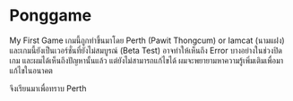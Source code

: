 # Ponggame
My First Game
เกมนี้ถูกทำขึ้นมาโดย Perth (Pawit Thongcum) or Iamcat (นามแฝง)
และเกมนี้ยังเป็นเวอร์ชั่นที่ยังไม่สมบูรณ์ (Beta Test)
อาจทำให้เห็นถึง Error บางอย่างในช่วงปิดเกม และผมได้เห็นถึงปัญหานั้นแล้ว
แต่ยังไม่สามารถแก้ไขได้ ผมจะพยายามหาความรู้เพิ่มเติมเพื่อมาแก้ไขในอนาคต

จึงเรียนมาเพื่อทราบ
Perth
